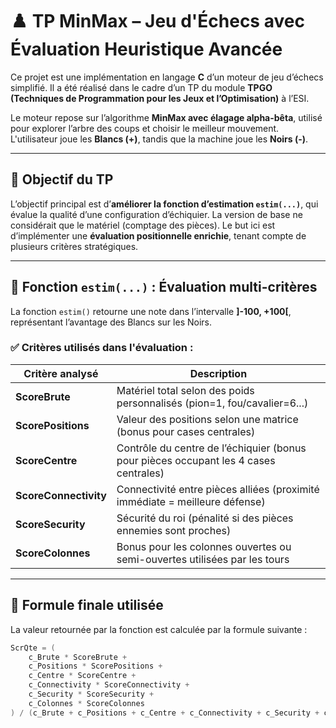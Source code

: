 # ♟️ TP MinMax – Jeu d'Échecs avec Évaluation Heuristique Avancée

Ce projet est une implémentation en langage **C** d’un moteur de jeu d’échecs simplifié. Il a été réalisé dans le cadre d’un TP du module **TPGO (Techniques de Programmation pour les Jeux et l’Optimisation)** à l’ESI.

Le moteur repose sur l’algorithme **MinMax avec élagage alpha-bêta**, utilisé pour explorer l’arbre des coups et choisir le meilleur mouvement. L'utilisateur joue les **Blancs (+)**, tandis que la machine joue les **Noirs (-)**.

---

## 🎯 Objectif du TP

L’objectif principal est d’**améliorer la fonction d’estimation `estim(...)`**, qui évalue la qualité d’une configuration d’échiquier. La version de base ne considérait que le matériel (comptage des pièces). Le but ici est d’implémenter une **évaluation positionnelle enrichie**, tenant compte de plusieurs critères stratégiques.

---

## 🧠 Fonction `estim(...)` : Évaluation multi-critères

La fonction `estim()` retourne une note dans l’intervalle **]-100, +100[**, représentant l’avantage des Blancs sur les Noirs.

### ✅ Critères utilisés dans l'évaluation :

| Critère analysé                  | Description                                                                 |
|----------------------------------|-----------------------------------------------------------------------------|
| **ScoreBrute**                   | Matériel total selon des poids personnalisés (pion=1, fou/cavalier=6...)   |
| **ScorePositions**              | Valeur des positions selon une matrice (bonus pour cases centrales)         |
| **ScoreCentre**                 | Contrôle du centre de l’échiquier (bonus pour pièces occupant les 4 cases centrales) |
| **ScoreConnectivity**           | Connectivité entre pièces alliées (proximité immédiate = meilleure défense) |
| **ScoreSecurity**               | Sécurité du roi (pénalité si des pièces ennemies sont proches)              |
| **ScoreColonnes**              | Bonus pour les colonnes ouvertes ou semi-ouvertes utilisées par les tours   |

---

## 🧮 Formule finale utilisée

La valeur retournée par la fonction est calculée par la formule suivante :

```c
ScrQte = (
    c_Brute * ScoreBrute +
    c_Positions * ScorePositions +
    c_Centre * ScoreCentre +
    c_Connectivity * ScoreConnectivity +
    c_Security * ScoreSecurity +
    c_Colonnes * ScoreColonnes
) / (c_Brute + c_Positions + c_Centre + c_Connectivity + c_Security + c_Colonnes);

